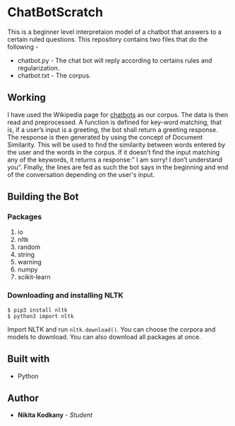 
# ChatBotScratch
This is a beginner level interpretaion model of a chatbot that answers to a certain ruled questions.
This repository contains two files that do the following -
* chatbot.py - The chat bot will reply according to certains rules and regularization.
* chatbot.txt - The corpus.

## Working
I have used the Wikipedia page for [chatbots](https://en.wikipedia.org/wiki/Chatbot) as our corpus. The data is then read and preprocessed. A function is defined for key-word matching, that is, if a user’s input is a greeting, the bot shall return a greeting response.  The response is then generated by using the concept of Document Similarity. This will be used to find the similarity between words entered by the user and the words in the corpus. If it doesn’t find the input matching any of the keywords, it returns a response:” I am sorry! I don’t understand you”. Finally, the lines are fed as such the bot says in the beginning and end of the conversation depending on the user's input.
 
## Building the Bot

### Packages
1. io
2. nltk
3. random
4. string
5. warning
6. numpy
7. scikit-learn

### Downloading and installing NLTK
```
$ pip3 install nltk
$ python3 import nltk
```
Import NLTK and run `nltk.download()`. You can choose the corpora and models to download. You can also download all packages at once.

## Built with
* Python
## Author
* **Nikita Kodkany** - *Student*


